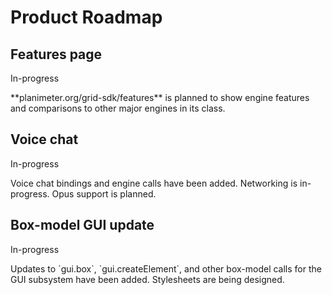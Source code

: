 <h1 class="mb-5">
Product Roadmap
</h1>

## Features page
<span class="badge badge-warning">In-progress</span>

<p class="mb-5">
  **planimeter.org/grid-sdk/features** is planned to show engine features and
  comparisons to other major engines in its class.
</p>

## Voice chat
<span class="badge badge-warning">In-progress</span>

<p class="mb-5">
  Voice chat bindings and engine calls have been added. Networking is
  in-progress. Opus support is planned.
</p>

## Box-model GUI update
<span class="badge badge-warning">In-progress</span>

<p class="mb-5">
  Updates to `gui.box`, `gui.createElement`, and other box-model calls for the
  GUI subsystem have been added. Stylesheets are being designed.
</p>
